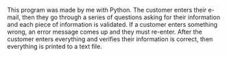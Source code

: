 This program was made by me with Python. The customer enters their e-mail, then they go through a series of questions asking for their information and each piece of information is validated. If a customer enters something wrong, an error message comes up and they must re-enter. After the customer enters everything and verifies their information is correct, then everything is printed to a text file.
